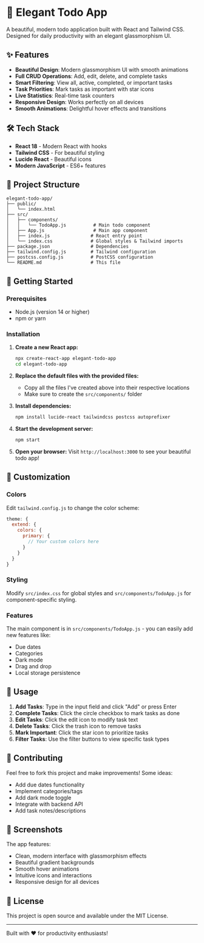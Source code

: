 # 🚀 Elegant Todo App

A beautiful, modern todo application built with React and Tailwind CSS. Designed for daily productivity with an elegant glassmorphism UI.

## ✨ Features

- **Beautiful Design**: Modern glassmorphism UI with smooth animations
- **Full CRUD Operations**: Add, edit, delete, and complete tasks
- **Smart Filtering**: View all, active, completed, or important tasks
- **Task Priorities**: Mark tasks as important with star icons
- **Live Statistics**: Real-time task counters
- **Responsive Design**: Works perfectly on all devices
- **Smooth Animations**: Delightful hover effects and transitions

## 🛠️ Tech Stack

- **React 18** - Modern React with hooks
- **Tailwind CSS** - For beautiful styling
- **Lucide React** - Beautiful icons
- **Modern JavaScript** - ES6+ features

## 📁 Project Structure

```
elegant-todo-app/
├── public/
│   └── index.html
├── src/
│   ├── components/
│   │   └── TodoApp.js          # Main todo component
│   ├── App.js                  # Main app component
│   ├── index.js               # React entry point
│   └── index.css              # Global styles & Tailwind imports
├── package.json               # Dependencies
├── tailwind.config.js         # Tailwind configuration
├── postcss.config.js          # PostCSS configuration
└── README.md                  # This file
```

## 🚀 Getting Started

### Prerequisites

- Node.js (version 14 or higher)
- npm or yarn

### Installation

1. **Create a new React app:**
   ```bash
   npx create-react-app elegant-todo-app
   cd elegant-todo-app
   ```

2. **Replace the default files with the provided files:**
   - Copy all the files I've created above into their respective locations
   - Make sure to create the `src/components/` folder

3. **Install dependencies:**
   ```bash
   npm install lucide-react tailwindcss postcss autoprefixer
   ```

4. **Start the development server:**
   ```bash
   npm start
   ```

5. **Open your browser:**
   Visit `http://localhost:3000` to see your beautiful todo app!

## 🎨 Customization

### Colors
Edit `tailwind.config.js` to change the color scheme:

```javascript
theme: {
  extend: {
    colors: {
      primary: {
        // Your custom colors here
      }
    }
  }
}
```

### Styling
Modify `src/index.css` for global styles and `src/components/TodoApp.js` for component-specific styling.

### Features
The main component is in `src/components/TodoApp.js` - you can easily add new features like:
- Due dates
- Categories
- Dark mode
- Drag and drop
- Local storage persistence

## 🎯 Usage

1. **Add Tasks**: Type in the input field and click "Add" or press Enter
2. **Complete Tasks**: Click the circle checkbox to mark tasks as done
3. **Edit Tasks**: Click the edit icon to modify task text
4. **Delete Tasks**: Click the trash icon to remove tasks
5. **Mark Important**: Click the star icon to prioritize tasks
6. **Filter Tasks**: Use the filter buttons to view specific task types

## 🤝 Contributing

Feel free to fork this project and make improvements! Some ideas:
- Add due dates functionality
- Implement categories/tags
- Add dark mode toggle
- Integrate with backend API
- Add task notes/descriptions

## 📱 Screenshots

The app features:
- Clean, modern interface with glassmorphism effects
- Beautiful gradient backgrounds
- Smooth hover animations
- Intuitive icons and interactions
- Responsive design for all devices

## 📄 License

This project is open source and available under the MIT License.

---

Built with ❤️ for productivity enthusiasts!